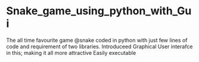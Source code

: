 # Snake_game_using_python_with_Gui

The all time favourite game @snake coded in python with just few  lines of code and requirement of two libraries.
Introduceed Graphical User interafce in this; making it all more attractive 
Easily executable 
